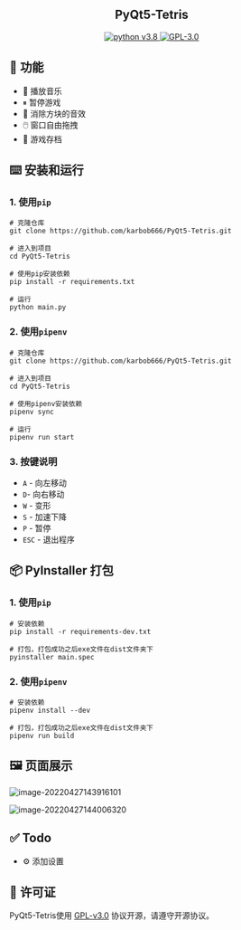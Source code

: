 <h2 align="center">PyQt5-Tetris</h2>

<p align="center">
    <a href="https://img.shields.io/github/pipenv/locked/python-version/karbob666/pyqt5-tetris">
        <img src="https://img.shields.io/github/pipenv/locked/python-version/karbob666/pyqt5-tetris" alt="python v3.8" />
    </a>
    <a href="https://img.shields.io/github/license/karbob666/PyQt5-Tetris">
        <img src="https://img.shields.io/github/license/karbob666/PyQt5-Tetris" alt="GPL-3.0" />
    </a>
</p>

## 📝 功能

- 🎵 播放音乐
- ⏸︎ 暂停游戏
- 🎸 消除方块的音效
- 🖱️ 窗口自由拖拽
- 📄 游戏存档

## ⌨️ 安装和运行

### 1. 使用`pip`

```shell
# 克隆仓库
git clone https://github.com/karbob666/PyQt5-Tetris.git

# 进入到项目
cd PyQt5-Tetris

# 使用pip安装依赖
pip install -r requirements.txt

# 运行
python main.py
```

### 2. 使用`pipenv`

```shell
# 克隆仓库
git clone https://github.com/karbob666/PyQt5-Tetris.git

# 进入到项目
cd PyQt5-Tetris

# 使用pipenv安装依赖
pipenv sync

# 运行
pipenv run start
```

### 3. 按键说明

- `A` - 向左移动
- `D`- 向右移动
- `W` - 变形
- `S` - 加速下降
- `P` - 暂停
- `ESC` - 退出程序

## 📦 PyInstaller 打包

### 1. 使用`pip`

```shell
# 安装依赖
pip install -r requirements-dev.txt

# 打包，打包成功之后exe文件在dist文件夹下
pyinstaller main.spec
```

### 2. 使用`pipenv`

```shell
# 安装依赖
pipenv install --dev

# 打包，打包成功之后exe文件在dist文件夹下
pipenv run build
```

## 🖼️ 页面展示

![image-20220427143916101](https://karbob-bucket.oss-cn-hangzhou.aliyuncs.com/markdown/image-20220427143916101.png)

![image-20220427144006320](https://karbob-bucket.oss-cn-hangzhou.aliyuncs.com/markdown/image-20220427144006320.png)

## ✅ Todo

- ⚙️ 添加设置

## 📜 许可证

PyQt5-Tetris使用 [GPL-v3.0](https://opensource.org/licenses/GPL-3.0) 协议开源，请遵守开源协议。